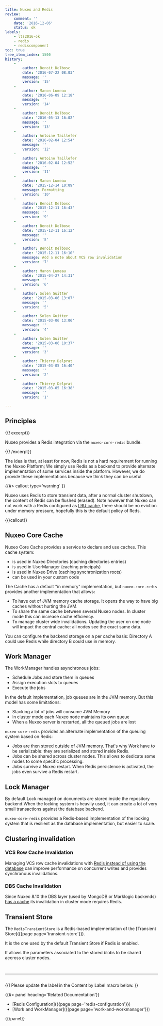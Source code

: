 ```yaml
---
title: Nuxeo and Redis
review:
    comment: ''
    date: '2016-12-06'
    status: ok
labels:
    - lts2016-ok
    - redis
    - rediscomponent
toc: true
tree_item_index: 1500
history:
    -
        author: Benoit Delbosc
        date: '2016-07-22 08:03'
        message: ''
        version: '15'
    -
        author: Manon Lumeau
        date: '2016-06-09 12:18'
        message: ''
        version: '14'
    -
        author: Benoit Delbosc
        date: '2016-05-13 16:02'
        message: ''
        version: '13'
    -
        author: Antoine Taillefer
        date: '2016-02-04 12:54'
        message: ''
        version: '12'
    -
        author: Antoine Taillefer
        date: '2016-02-04 12:52'
        message: ''
        version: '11'
    -
        author: Manon Lumeau
        date: '2015-12-14 10:09'
        message: Formatting
        version: '10'
    -
        author: Benoit Delbosc
        date: '2015-12-11 16:43'
        message: ''
        version: '9'
    -
        author: Benoit Delbosc
        date: '2015-12-11 16:12'
        message: ''
        version: '8'
    -
        author: Benoit Delbosc
        date: '2015-12-11 16:10'
        message: Add a note about VCS row invalidation
        version: '7'
    -
        author: Manon Lumeau
        date: '2015-04-27 14:31'
        message: ''
        version: '6'
    -
        author: Solen Guitter
        date: '2015-03-06 13:07'
        message: ''
        version: '5'
    -
        author: Solen Guitter
        date: '2015-03-06 13:06'
        message: ''
        version: '4'
    -
        author: Solen Guitter
        date: '2015-03-06 10:37'
        message: ''
        version: '3'
    -
        author: Thierry Delprat
        date: '2015-03-05 16:40'
        message: ''
        version: '2'
    -
        author: Thierry Delprat
        date: '2015-03-05 16:38'
        message: ''
        version: '1'

---
```

## Principles

{{! excerpt}}

Nuxeo provides a Redis integration via the `nuxeo-core-redis` bundle.

{{! /excerpt}}

The idea is that, at least for now, Redis is not a hard requirement for running the Nuxeo Platform; We simply use Redis as a backend to provide alternate implementation of some services inside the platform. However, we do provide these implementations because we think they can be useful.

{{#> callout type='warning' }}

Nuxeo uses Redis to store transient data, after a normal cluster shutdown, the content of Redis can be flushed (erased). Note however that Nuxeo can not work with a Redis configured as [LRU cache](http://redis.io/topics/lru-cache), there should be no eviction under memory pressure, hopefully this is the default policy of Reds.

{{/callout}}

## Nuxeo Core Cache

Nuxeo Core Cache provides a service to declare and use caches. This cache system:

*   is used in Nuxeo Directories (caching directories entries)
*   is used in UserManager (caching principals)
*   is used in Nuxeo Drive (caching synchronization roots)
*   can be used in your custom code&nbsp;

The Cache has a default "in memory" implementation, but `nuxeo-core-redis` provides another implementation that allows:

*   To have out of JVM memory cache storage.
    It opens the way to have big caches without hurting the JVM.
*   To share the same cache between several Nuxeo nodes.
    In cluster mode this can increase cache efficiency.
*   To manage cluster wide invalidations.
    Updating the user on one node will impact the central cache: all nodes see the exact same data.

You can configure the backend storage on a per cache basis:&nbsp;Directory A could use Redis while directory B could use in memory.

## Work Manager

The WorkManager handles asynchronous jobs:

*   Schedule Jobs and store them in queues
*   Assign execution slots to queues&nbsp;
*   Execute the jobs

In the default implementation, job queues are in the JVM memory. But this model has some limitations:

*   Stacking a lot of jobs will consume JVM Memory
*   In cluster mode each Nuxeo node maintains its own queue
*   When a Nuxeo server is restarted, all the queued jobs are lost

`nuxeo-core-redis` provides an alternate implementation of the queuing system based on Redis:

*   Jobs are then stored outside of JVM memory.
    That's why Work have to be serializable: they are serialized and stored inside Redis.
*   Jobs can be shared across cluster nodes.
    This allows to dedicate some nodes to some specific processing.
*   Jobs survive a Nuxeo restart.
    When Redis persistence is activated, the jobs even survive a Redis restart.

## Lock Manager

By default Lock managed on documents are stored inside the repository backend.When the locking system is heavily used, it can create a lot of very small transactions against the database backend.

`nuxeo-core-redis` provides a Redis-based implementation of the locking system that is resilient as the database implementation, but easier to scale.

## Clustering invalidation

### VCS Row Cache Invalidation

Managing VCS row cache invalidations with [Redis instead of using the database](https://jira.nuxeo.com/browse/NXP-14923) can improve performance on concurrent writes and provides synchronous invalidations.

### DBS Cache Invalidation

Since Nuxeo 8.10 the DBS layer (used by MongoDB or Marklogic backends) [has a cache](https://jira.nuxeo.com/browse/NXP-20640) its invalidation in cluster mode requires Redis.

## Transient Store

The `RedisTransientStore`&nbsp;is a Redis-based implementation of the [Transient Store]({{page page='transient-store'}}).

It is the one used by the default Transient Store if Redis is enabled.

It allows the parameters associated to the stored blobs to be shared accross cluster nodes.

&nbsp;

* * *

<div class="row" data-equalizer data-equalize-on="medium"><div class="column medium-6">

{{! Please update the label in the Content by Label macro below. }}

{{#> panel heading='Related Documentation'}}

- [Redis Configuration]({{page page='redis-configuration'}})
- [Work and WorkManager]({{page page='work-and-workmanager'}})

{{/panel}}</div><div class="column medium-6">

&nbsp;

&nbsp;

</div></div>

